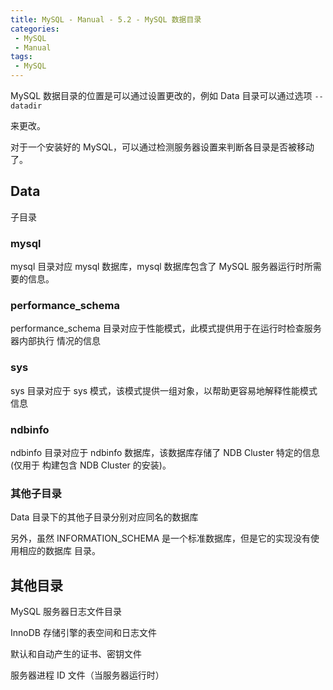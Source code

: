 ```yaml
---
title: MySQL - Manual - 5.2 - MySQL 数据目录
categories: 
 - MySQL
 - Manual
tags: 
 - MySQL
---
```


MySQL 数据目录的位置是可以通过设置更改的，例如 Data 目录可以通过选项 `--datadir` 

来更改。

对于一个安装好的 MySQL，可以通过检测服务器设置来判断各目录是否被移动了。

<!--more-->

## Data

子目录

### mysql

mysql 目录对应 mysql 数据库，mysql 数据库包含了 MySQL 服务器运行时所需要的信息。

### performance_schema

performance_schema 目录对应于性能模式，此模式提供用于在运行时检查服务器内部执行
情况的信息

### sys

sys 目录对应于 sys 模式，该模式提供一组对象，以帮助更容易地解释性能模式信息

### ndbinfo

ndbinfo 目录对应于 ndbinfo 数据库，该数据库存储了 NDB Cluster 特定的信息(仅用于
构建包含 NDB Cluster 的安装)。

### 其他子目录

Data 目录下的其他子目录分别对应同名的数据库

另外，虽然 INFORMATION_SCHEMA 是一个标准数据库，但是它的实现没有使用相应的数据库
目录。

## 其他目录

MySQL 服务器日志文件目录

InnoDB 存储引擎的表空间和日志文件

默认和自动产生的证书、密钥文件

服务器进程 ID 文件（当服务器运行时）


